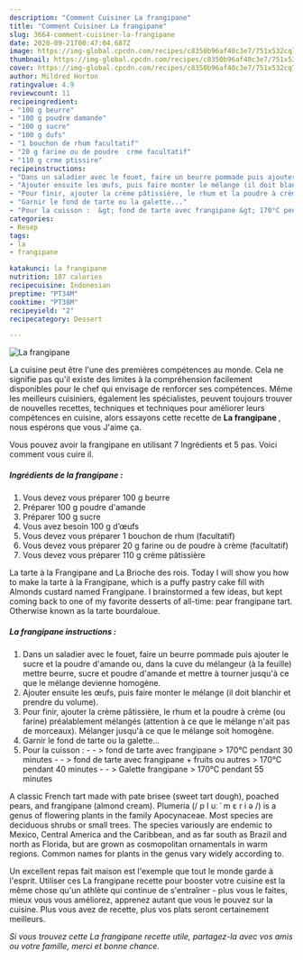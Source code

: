 ```yaml
---
description: "Comment Cuisiner La frangipane"
title: "Comment Cuisiner La frangipane"
slug: 3664-comment-cuisiner-la-frangipane
date: 2020-09-21T00:47:04.687Z
image: https://img-global.cpcdn.com/recipes/c8350b96af40c3e7/751x532cq70/la-frangipane-photo-principale-de-la-recette.jpg
thumbnail: https://img-global.cpcdn.com/recipes/c8350b96af40c3e7/751x532cq70/la-frangipane-photo-principale-de-la-recette.jpg
cover: https://img-global.cpcdn.com/recipes/c8350b96af40c3e7/751x532cq70/la-frangipane-photo-principale-de-la-recette.jpg
author: Mildred Horton
ratingvalue: 4.9
reviewcount: 11
recipeingredient:
- "100 g beurre"
- "100 g poudre damande"
- "100 g sucre"
- "100 g dufs"
- "1 bouchon de rhum facultatif"
- "20 g farine ou de poudre  crme facultatif"
- "110 g crme ptissire"
recipeinstructions:
- "Dans un saladier avec le fouet, faire un beurre pommade puis ajouter le sucre et la poudre d&#39;amande ou, dans la cuve du mélangeur (à la feuille) mettre beurre, sucre et poudre d&#39;amande et mettre à tourner jusqu&#39;à ce que le mélange devienne homogène."
- "Ajouter ensuite les œufs, puis faire monter le mélange (il doit blanchir et prendre du volume)."
- "Pour finir, ajouter la crème pâtissière, le rhum et la poudre à crème (ou farine) préalablement mélangés (attention à ce que le mélange n&#39;ait pas de morceaux). Mélanger jusqu&#39;à ce que le mélange soit homogène."
- "Garnir le fond de tarte ou la galette..."
- "Pour la cuisson :  &gt; fond de tarte avec frangipane &gt; 170°C pendant 30 minutes  &gt; fond de tarte avec frangipane + fruits ou autres &gt; 170°C pendant 40 minutes  &gt; Galette frangipane &gt; 170°C pendant 55 minutes"
categories:
- Resep
tags:
- la
- frangipane

katakunci: la frangipane 
nutrition: 187 calories
recipecuisine: Indonesian
preptime: "PT34M"
cooktime: "PT38M"
recipeyield: "2"
recipecategory: Dessert

---
```



![La frangipane](https://img-global.cpcdn.com/recipes/c8350b96af40c3e7/751x532cq70/la-frangipane-photo-principale-de-la-recette.jpg)

La cuisine peut être l'une des premières compétences au monde. Cela ne signifie pas qu'il existe des limites à la compréhension facilement disponibles pour le chef qui envisage de renforcer ses compétences. Même les meilleurs cuisiniers, également les spécialistes, peuvent toujours trouver de nouvelles recettes, techniques et techniques pour améliorer leurs compétences en cuisine, alors essayons cette recette de <strong> La frangipane </strong>, nous espérons que vous J'aime ça.

<!--inarticleads1-->

Vous pouvez avoir la frangipane en utilisant 7 Ingrédients et 5 pas. Voici comment vous cuire il.

##### Ingrédients de la frangipane :

1. Vous devez vous préparer 100 g beurre
1. Préparer 100 g poudre d&#39;amande
1. Préparer 100 g sucre
1. Vous avez besoin 100 g d’œufs
1. Vous devez vous préparer 1 bouchon de rhum (facultatif)
1. Vous devez vous préparer 20 g farine ou de poudre à crème (facultatif)
1. Vous devez vous préparer 110 g crème pâtissière


La tarte à la Frangipane and La Brioche des rois. Today I will show you how to make la tarte à la Frangipane, which is a puffy pastry cake fill with Almonds custard named Frangipane. I brainstormed a few ideas, but kept coming back to one of my favorite desserts of all-time: pear frangipane tart. Otherwise known as la tarte bourdaloue. 

<!--inarticleads2-->

##### La frangipane instructions :

1. Dans un saladier avec le fouet, faire un beurre pommade puis ajouter le sucre et la poudre d&#39;amande ou, dans la cuve du mélangeur (à la feuille) mettre beurre, sucre et poudre d&#39;amande et mettre à tourner jusqu&#39;à ce que le mélange devienne homogène.
1. Ajouter ensuite les œufs, puis faire monter le mélange (il doit blanchir et prendre du volume).
1. Pour finir, ajouter la crème pâtissière, le rhum et la poudre à crème (ou farine) préalablement mélangés (attention à ce que le mélange n&#39;ait pas de morceaux). Mélanger jusqu&#39;à ce que le mélange soit homogène.
1. Garnir le fond de tarte ou la galette...
1. Pour la cuisson : -  - &gt; fond de tarte avec frangipane &gt; 170°C pendant 30 minutes -  - &gt; fond de tarte avec frangipane + fruits ou autres &gt; 170°C pendant 40 minutes -  - &gt; Galette frangipane &gt; 170°C pendant 55 minutes


A classic French tart made with pate brisee (sweet tart dough), poached pears, and frangipane (almond cream). Plumeria (/ p l uː ˈ m ɛ r i ə /) is a genus of flowering plants in the family Apocynaceae. Most species are deciduous shrubs or small trees. The species variously are endemic to Mexico, Central America and the Caribbean, and as far south as Brazil and north as Florida, but are grown as cosmopolitan ornamentals in warm regions. Common names for plants in the genus vary widely according to. 

<!--inarticleads1-->

<p>
Un excellent repas fait maison est l'exemple que tout le monde garde à l'esprit. Utiliser ces La frangipane recette pour booster votre cuisine est la même chose qu'un athlète qui continue de s'entraîner - plus vous le faites, mieux vous vous améliorez, apprenez autant que vous le pouvez sur la cuisine. Plus vous avez de recette, plus vos plats seront certainement meilleurs.
</p>

<p>
<i>Si vous trouvez cette La frangipane recette utile, partagez-la avec vos amis ou votre famille, merci et bonne chance.</i>
</p>
